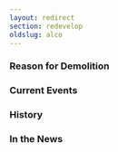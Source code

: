 ```yaml
---
layout: redirect
section: redevelop
oldslug: alco
---
```


### Reason for Demolition


### Current Events


### History


### In the News
